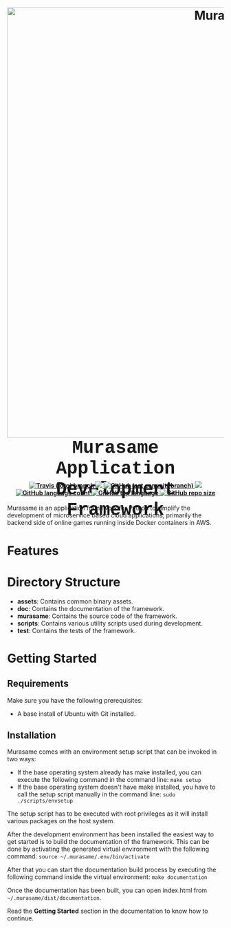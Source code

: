 <h1 align="center">
    <a name="logo" href="https://www.suiseientertainment.com">
        <img src="https://raw.githubusercontent.com/suisei-entertainment/murasame/development/assets/murasame_full_logo.png"
             alt="Murasame"
             width="1000">
    </a>
    <br>
    <div style="height:80px;font-family:courier;font-size:150%">Murasame Application Development Framework</div>
</h1>

<div align="center">
    <h4>
        <a href="https://travis-ci.org/suisei-entertainment/murasame">
            <img alt="Travis (.org) branch" src="https://img.shields.io/travis/suisei-entertainment/murasame/development?style=for-the-badge">
        </a>
        <!--
        <a href="https://sonarcloud.io/dashboard?branch=development&id=suisei-entertainment_murasame">
            <img src="https://sonarcloud.io/api/project_badges/measure?project=suisei-entertainment_murasame&branch=development&style=for-the-badge">
        </a>
        <a href="https://sonarcloud.io/dashboard?branch=development&id=suisei-entertainment_murasame">
            <img src="https://sonarcloud.io/api/project_badges/quality_gate?project=suisei-entertainment_murasame&branch=development&style=for-the-badge">
        </a>
        -->
        <a href="https://github.com/suisei-entertainment/murasame/stargazers">
            <img src="https://img.shields.io/github/stars/suisei-entertainment/murasame.svg?style=for-the-badge"/>
        </a>
        <a href="https://github.com/suisei-entertainment/murasame/commits/development">
            <img alt="GitHub last commit (branch)" src="https://img.shields.io/github/last-commit/suisei-entertainment/murasame/development?style=for-the-badge">
        </a>
        <a href="https://github.com/suisei-entertainment/murasame/commits/development">
            <img src="https://img.shields.io/github/license/suisei-entertainment/murasame.svg?style=for-the-badge"/>
        </a>
        <a href="https://github.com/suisei-entertainment/murasame/commits/development">
            <img alt="GitHub language count" src="https://img.shields.io/github/languages/count/suisei-entertainment/murasame?style=for-the-badge">
        </a>
        <a href="https://github.com/suisei-entertainment/murasame/commits/development">
            <img alt="GitHub top language" src="https://img.shields.io/github/languages/top/suisei-entertainment/murasame?style=for-the-badge">
        </a>
        <a href="https://github.com/suisei-entertainment/murasame/commits/development">
            <img alt="GitHub repo size" src="https://img.shields.io/github/repo-size/suisei-entertainment/murasame?style=for-the-badge">
        </a>
    </h4>
</div>

Murasame is an application framework for Python to simplify the development of
microservice based cloud applications, primarily the backend side of online
games running inside Docker containers in AWS.

# Features

# Directory Structure

+ **assets**: Contains common binary assets.
+ **doc**: Contains the documentation of the framework.
+ **murasame**: Contains the source code of the framework.
+ **scripts**: Contains various utility scripts used during development.
+ **test**: Contains the tests of the framework.

# Getting Started

## Requirements

Make sure you have the following prerequisites:
+ A base install of Ubuntu with Git installed.

## Installation

Murasame comes with an environment setup script that can be invoked in two ways:
+ If the base operating system already has make installed, you can execute
  the following command in the command line:
    `make setup`
+ If the base operating system doesn't have make installed, you have to call
  the setup script manually in the command line:
    `sudo ./scripts/envsetup`

The setup script has to be executed with root privileges as it will install
various packages on the host system.

After the development environment has been installed the easiest way to get
started is to build the documentation of the framework. This can be done by
activating the generated virtual environment with the following command:
    `source ~/.murasame/.env/bin/activate`

After that you can start the documentation build process by executing the
following command inside the virtual environment:
    `make documentation`

Once the documentation has been built, you can open index.html from
`~/.murasame/dist/documentation`.

Read the **Getting Started** section in the documentation to know how to
continue.
